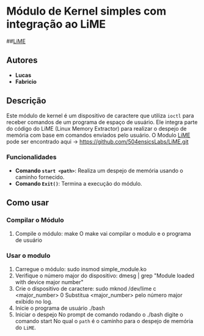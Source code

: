 # Módulo de Kernel simples com integração ao LiME
##[LiME](https://github.com/504ensicsLabs/LiME.git)

## Autores
- **Lucas**
- **Fabricio**

## Descrição
Este módulo de kernel é um dispositivo de caractere que utiliza `ioctl` para receber comandos de um programa de espaço de usuário. Ele integra parte do código do LiME (Linux Memory Extractor) para realizar o despejo de memória com base em comandos enviados pelo usuário.
O Modulo [LiME](https://github.com/504ensicsLabs/LiME.git) pode ser encontrado aqui -> https://github.com/504ensicsLabs/LiME.git

### Funcionalidades
- **Comando `start <path>`**: Realiza um despejo de memória usando o caminho fornecido.
- **Comando `Exit()`**: Termina a execução do módulo.

## Como usar

### Compilar o Módulo
1. Compile o módulo:
	make
	O make vai compilar o modulo e o programa de usuário
### Usar o modulo
1. Carregue o módulo:
	sudo insmod simple_module.ko
2. Verifique o número major do dispositivo:
	dmesg | grep "Module loaded with device major number"
3. Crie o dispositivo de caractere:
	sudo mknod /dev/lime c <major_number> 0
	Substitua <major_number> pelo número major exibido no log.
4. Inicie o programa de usuário
	./bash
5. Iniciar o despejo
	No prompt de comando rodando o ./bash digite o comando start <path>
	No qual o `path` é o caminho para o despejo de memória do `LiME`.
